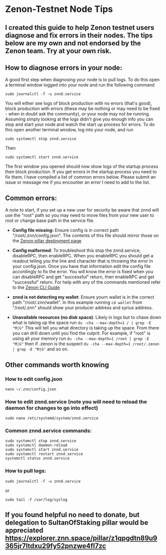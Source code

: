 # Zenon-Testnet Node Tips

## I created this guide to help Zenon testnet users diagnose and fix errors in their nodes. The tips below are my own and not endorsed by the Zenon team. Try at your own risk.

## How to diagnose errors in your node:

A good first step when diagnosing your node is to pull logs. To do this open a terminal window logged into your node and run the following command 

`sudo journalctl -f -u znnd.service`

You will either see logs of block production with no errors (that's good), block production with errors (these may be nothing or may need to be fixed - when in doubt ask the community), or your node may not be running. Assuming simply looking at the logs didn't give you enough info you can stop and start your node and watch the start up process for errors. To do this open another terminal window, log into your node, and run

`sudo systemctl stop znnd.service`

Then 

`sudo systemctl start znnd.service`

The first window you opened should now show logs of the startup process then block production. If you get errors in the startup process you need to fix them. I have compiled a list of common errors below. Please submit an issue or message me if you encounter an error I need to add to the list.

## Common errors:
A note to start, if you set up a new user for security be aware that znnd will use the "root" path so you may need to move files from your new user to root or change base path in the service file.

- **Config file missing:** Ensure config is in correct path "/root/.znn/config.json". The contents of this file should mirror those on the [Zenon pillar deployment page](https://testnet.znn.space/#!deploy.md)

- **Config malformed**: To troubleshoot this stop the znnd.service, disableRPC, then enableRPC. When you enableRPC you should get a readout telling you the line and character that is throwing the error in your config.json. Once you have that information edit the config file accordingly to fix the error. You will know the error is fixed when you can disableRPC and get "successful" return, then enableRPC and get "successful" return. For help with any of the commands mentioned refer to the [Zenon CLI Guide](https://testnet.znn.space/#!cli.md)

- **znnd is not detecting my wallet**: Ensure yourn wallet is in the correct path "/root/.znn/wallet". In this example running `cd wallet` from "/root/.znn" should show your producer address and syrius address.

- **Unavailable resources (no disk space)**: Likely in logs but to chase down what is taking up the space run `du -cha --max-depth=1 / | grep -E "M|G"` This will tell you what directory is taking up the space. From there you can drill down until you find the culprit. For example, if "root" is using all your memory run `du -cha --max-depth=1 /root | grep -E "M|G"` then if .zenon is the suspect `du -cha --max-depth=1 /root/.zenon | grep -E "M|G"` and so on. 

## Other commands worth knowing
### How to edit config.json

`nano ~/.znn/config.json`

### How to edit znnd.service (note you will need to reload the daemon for changes to go into effect)

`sudo nano /etc/systemd/system/znnd.service`

### Common znnd.service commands:
`````
sudo systemctl stop znnd.service
sudo systemctl daemon-reload
sudo systemctl start znnd.service
sudo systemctl restart znnd.service
systemctl status znnd.service
`````
### How to pull logs:

`sudo journalctl -f -u znnd.service`

or

`sudo tail -f /var/log/syslog`

## If you found helpful no need to donate, but delegation to SultanOfStaking pillar would be appreciated https://explorer.znn.space/pillar/z1qpgdtn89u9365jr7ltdxu29fy52pnzwe4fl7zc
